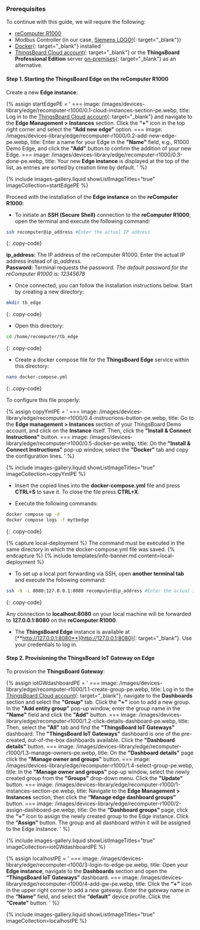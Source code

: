 ### Prerequisites

To continue with this guide, we will require the following:  
* [reComputer R1000](https://wiki.seeedstudio.com/recomputer_r/)
* Modbus Controller (in our case, [Siemens LOGO!](https://www.siemens.com/ua/uk/produkty/avtomatyzatsiya-promyslovosti/systemy-avtomatyzatsiyi/systemy-promyslovoyi-avtomatyzatsiyi-simatic/plc-kontrolery-simatic/lohichnyy-modul-logo.html){: target="_blank"})
* [Docker](https://docs.docker.com/engine/install/){: target="_blank"} installed
* [ThingsBoard Cloud account](https://eu.thingsboard.cloud/signup){: target="_blank"} or the **ThingsBoard Professional Edition** server [on-premises](/docs/user-guide/install/pe/installation-options/){: target="_blank"} as an alternative.

#### Step 1. Starting the ThingsBoard Edge on the reComputer R1000

Create a new **Edge instance**:

{% assign startEdgePE = '
    ===
        image: /images/devices-library/edge/recomputer-r1000/0.1-cloud-instances-section-pe.webp,
        title: Log in to the [ThingsBoard Cloud account](https://eu.thingsboard.cloud/signup){: target="_blank"} and navigate to the **Edge Management > Instances** section. Click the **“+”** icon in the top right corner and select the **“Add new edge”** option.
    ===
        image: /images/devices-library/edge/recomputer-r1000/0.2-add-new-edge-pe.webp,
        title: Enter a name for your Edge in the **"Name"** field, e.g., R1000 Demo Edge, and click the **"Add"** button to confirm the addition of your new Edge.
    ===
        image: /images/devices-library/edge/recomputer-r1000/0.3-done-pe.webp,
        title: Your new **Edge instance** is displayed at the top of the list, as entries are sorted by creation time by default.
'
%}

{% include images-gallery.liquid showListImageTitles="true" imageCollection=startEdgePE %}

Proceed with the installation of the **Edge instance** on the **reComputer R1000**:

* To initiate an **SSH (Secure Shell)** connection to the **reComputer R1000**, open the terminal and execute the following command:

```bash
ssh recomputer@ip_address #Enter the actual IP address
```
{: .copy-code}

**ip_address:** The IP address of the reComputer R1000. Enter the actual IP address instead of _ip_address_.<br>
**Password:** Terminal requests the password. _The default password for the reComputer R1000 is: 12345678_

* Once connected, you can follow the installation instructions below. Start by creating a new directory:

```bash
mkdir tb_edge
```
{: .copy-code}

* Open this directory:

```bash
cd /home/recomputer/tb_edge
```
{: .copy-code}

* Create a docker compose file for the **ThingsBoard Edge** service within this directory:

```bash
nano docker-compose.yml
```
{: .copy-code}

To configure this file properly:

{% assign copyYmlPE = '
    ===
        image: /images/devices-library/edge/recomputer-r1000/0.4-instrucrions-button-pe.webp,
        title: Go to the **Edge management > Instances** section of your ThingsBoard Demo account, and click on the **Instance** itself. Then, click the **"Install & Connect Instructions"** button.
    ===
        image: /images/devices-library/edge/recomputer-r1000/0.5-docker-pe.webp,
        title: On the **"Install & Connect Instructions"** pop-up window, select the **"Docker"** tab and copy the configuration lines.
'
%}

{% include images-gallery.liquid showListImageTitles="true" imageCollection=copyYmlPE %}

* Insert the copied lines into the **docker-compose.yml** file and press **CTRL+S** to save it. To close the file press **CTRL+X**.

* Execute the following commands:

```bash
docker compose up -d
docker compose logs -f mytbedge
```
{: .copy-code}

{% capture local-deployment %}
The command must be executed in the same directory in which the docker-compose.yml file was saved.
{% endcapture %}
{% include templates/info-banner.md content=local-deployment %}

* To set up a local port forwarding via SSH, open **another terminal tab** and execute the following command:

```bash
ssh -N -L 8080:127.0.0.1:8080 recomputer@ip_address #Enter the actual IP address
```
{: .copy-code}

Any connection to **localhost:8080** on your local machine will be forwarded to **127.0.0.1:8080** on the **reComputer R1000**.

* The **ThingsBoard Edge** instance is available at [**http://127.0.0.1:8080**](http://127.0.0.1:8080){: target="_blank"}. Use your credentials to log in.

#### Step 2. Provisioning the ThingsBoard IoT Gateway on Edge

To provision the **ThingsBoard Gateway**:

{% assign iotGWdashboardPE = '
    ===
        image: /images/devices-library/edge/recomputer-r1000/1.1-create-group-pe.webp,
        title: Log in to the [ThingsBoard Cloud account](https://eu.thingsboard.cloud/signup){: target="_blank"}, navigate to the **Dashboards** section and select the **"Group"** tab. Click the **"+"** icon to add a new group. In the **"Add entity group"** pop-up window, enter the group name in the **"Name"** field and click the **"Add"** button.
    ===
        image: /images/devices-library/edge/recomputer-r1000/1.2-click-details-dashboard-pe.webp,
        title: Then, select the **"All"** tab and find the **"ThingsBoard IoT Gateways"** dashboard. The **"ThingsBoard IoT Gateways"** dashboard is one of the pre-created, out-of-the-box dashboards available. Click the **"Dashboard details"** button.
    ===
        image: /images/devices-library/edge/recomputer-r1000/1.3-manage-owners-pe.webp,
        title: On the **"Dashboard details"** page click the **"Manage owner and groups"** button.
    ===
        image: /images/devices-library/edge/recomputer-r1000/1.4-select-group-pe.webp,
        title: In the **"Manage owner and groups"** pop-up window, select the newly created group from the **"Groups"** drop-down menu. Click the **"Update"** button.
    ===
        image: /images/devices-library/edge/recomputer-r1000/1-instances-section-pe.webp,
        title: Navigate to the **Edge Management > Instances** section, then click the **“Manage edge dashboard groups”** button.
    ===
        image: /images/devices-library/edge/recomputer-r1000/2-assign-dashboard-pe.webp,
        title: On the **“Dashboard groups”** page, click the **“+”** icon to assign the newly created group to the Edge instance. Click the **“Assign”** button. The group and all dashboard within it will be assigned to the Edge instance.
'
%}

{% include images-gallery.liquid showListImageTitles="true" imageCollection=iotGWdashboardPE %}

{% assign localhostPE = '
    ===
        image: /images/devices-library/edge/recomputer-r1000/3-login-to-edge-pe.webp,
        title: Open your **Edge instance**, navigate to the **Dashboards** section and open the **“ThingsBoard IoT Gateways”** dashboard.
    ===
        image: /images/devices-library/edge/recomputer-r1000/4-add-gw-pe.webp,
        title: Click the **“+”** icon in the upper right corner to add a new gateway. Enter the gateway name in the **“Name”** field, and select the **“default”** device profile. Click the **“Create”** button.
'
%}

{% include images-gallery.liquid showListImageTitles="true" imageCollection=localhostPE %}
